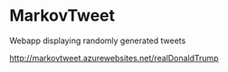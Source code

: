 # MarkovTweet
Webapp displaying randomly generated tweets

http://markovtweet.azurewebsites.net/realDonaldTrump

